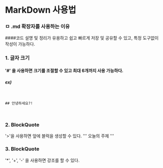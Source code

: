 # MarkDown 사용법
### ㅁ .md 확장자를 사용하는 이유
####코드 설명 및 정리가 유용하고 쉽고 빠르게 저장 및 공유할 수 있고, 특정 도구없이 작성이 가능하다.

### 1. 글자 크기
#### '#' 을 사용하면 크기를 조절할 수 있고 최대 6개까지 사용 가능하다.
##### ex)
<pre>
<code>

## 안녕하세요?!

</code>
</pre>

### 2. BlockQuote
'>'을 사용하면 앞에 블럭을 생성할 수 있다.
'''
오늘의 주제
'''

### 3. BlockQuote
'*', '+', '-' 을 사용하면 강조를 할 수 있다.
